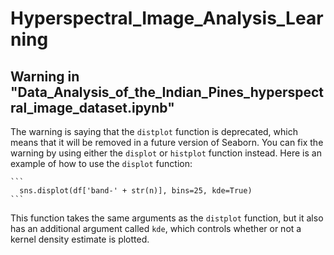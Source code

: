 # Hyperspectral_Image_Analysis_Learning



## Warning in "Data_Analysis_of_the_Indian_Pines_hyperspectral_image_dataset.ipynb"
  The warning is saying that the `distplot` function is deprecated, which means that it will be removed in a future version of Seaborn. You can fix the warning by using either the `displot` or `histplot` function instead. Here is an example of how to use the `displot` function:

    ```
      sns.displot(df['band-' + str(n)], bins=25, kde=True)
    ```
  
  This function takes the same arguments as the `distplot` function, but it also has an additional argument called `kde`, which controls whether or not a kernel density estimate is plotted.

